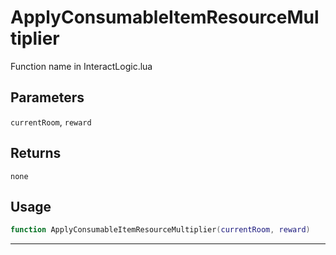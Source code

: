 # ApplyConsumableItemResourceMultiplier
Function name in InteractLogic.lua
## Parameters
`currentRoom`, `reward`
## Returns
`none`
## Usage
```lua
function ApplyConsumableItemResourceMultiplier(currentRoom, reward)
```
---
